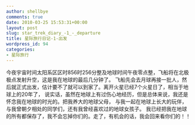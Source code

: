 ```yaml
---
author: shellbye
comments: true
date: 2010-03-25 15:53:31+00:00
layout: post
slug: star_trek_diary_-1_-_departure
title: 星际旅行日记-1-出发
wordpress_id: 94
categories:
- 星际旅行
---
```


今夜宇宙时间太阳系区区时856时256分整及地球时间午夜零点整，飞船将在北极极点发射升空，这是我在地球的最后几分钟了。
飞船先会去月球再接一批人，然后就正式出发，估计要不了就可以到家了。离开火星已经7个火星日了，相当于地球上的20年了，
说实话，虽然在地球上有过伤心地经历，但是总体来说，我还是怀念我在地球的时光的。把我养大的地球父母，
与我一起在地球上长大的玩伴，与我曾朝夕相处的同学们，还有我曾经喜欢过的地球女孩子。
我已经把我在地球的所有都保存了，我不会忘掉你们的。走了，有机会的话，我会回来看你们的！！
